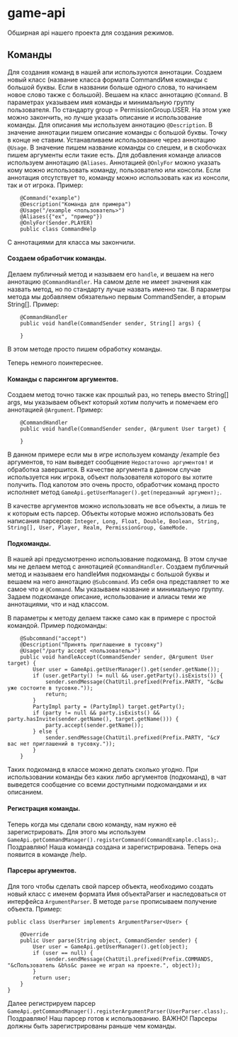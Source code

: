 # game-api

Обширная api нашего проекта для создания режимов.

## Команды

Для создания команд в нашей апи используются аннотации.
Создаем новый класс (название класса формата CommandИмя команды с большой буквы. Если в названии больше одного слова, то
начинаем новое слово также с большой).
Вешаем на класс аннотацию `@Command`. В параметрах указываем имя команды и минимальную группу пользователя. По стандарту
group = PermissionGroup.USER.
На этом уже можно закончить, но лучше указать описание и использование команды.
Для описания мы используем аннотацию `@Description`.
В значение аннотации пишем описание команды с большой буквы. Точку в конце не ставим.
Устанавливаем использование через аннотацию `@Usage`.
В значение пишем название команды со слешем, и в скобочках пишем аргументы если такие есть.
Для добавления команде алиасов используем аннотацию `@Aliases`.
Аннотацией `@OnlyFor` можно указать кому можно использовать команду, пользователю или консоли.
Если аннотация отсутствует то, команду можно использовать как из консоли, так и от игрока.
Пример:

```
    @Command("example")
    @Description("Команда для примера")
    @Usage("/example <пользователь>")
    @Aliases({"ex", "пример"})
    @OnlyFor(Sender.PLAYER)
    public class CommandHelp
```

С аннотациями для класса мы закончили.

#### Создаем обработчик команды.

Делаем публичный метод и называем его `handle`, и вешаем на него аннотацию `@CommandHandler`.
На самом деле не имеет значения как назвать метод, но по стандарту лучше назвать именно так.
В параметры метода мы добавляем обязательно первым CommandSender, а вторым String[].
Пример:

```
    @CommandHandler
    public void handle(CommandSender sender, String[] args) {
        
    }
```

В этом методе просто пишем обработку команды.

Теперь немного поинтереснее.

#### Команды с парсингом аргументов.

Создаем метод точно также как прошлый раз, но теперь вместо String[] args, мы указываем объект который хотим получить и
помечаем его аннотацией `@Argument`.
Пример:

```
    @CommandHandler
    public void handle(CommandSender sender, @Argument User target) {

    }
```

В данном примере если мы в игре используем команду /example без аргументов,
то нам выведет сообщение `Недостаточно аргументов!` и обработка завершится.
В качестве аргумента в данном случае используется ник игрока, объект пользователя которого вы хотите получить.
Под капотом это очень просто, обработчик команд просто исполняет
метод `GameApi.getUserManager().get(переданный аргумент);`.

В качестве аргументов можно использовать не все объекты, а лишь те к которым есть парсер.
Объекты которые можно использовать без написания парсеров:
`Integer, Long, Float, Double, Boolean, String, String[], User, Player, Realm, PermissionGroup, GameMode.`

#### Подкоманды.

В нашей api предусмотренно использование подкоманд.
В этом случае мы не делаем метод с аннотацией `@CommandHandler`.
Создаем публичный метод и называем его handleИмя подкоманды с большой буквы и вешаем на него аннотацию `@Subcommand`.
Из себя она представляет то же самое что и `@Command`. Мы указываем название и минимальную группу.
Задаем подкоманде описание, использование и алиасы теми же аннотациями, что и над классом.

В параметры к методу делаем также само как в примере с простой командой.
Пример подкоманды:

```
    @Subcommand("accept")
    @Description("Принять приглашение в тусовку")
    @Usage("/party accept <пользователь>")
    public void handleAccept(CommandSender sender, @Argument User target) {
        User user = GameApi.getUserManager().get(sender.getName());
        if (user.getParty() != null && user.getParty().isExists()) {
            sender.sendMessage(ChatUtil.prefixed(Prefix.PARTY, "&cВы уже состоите в тусовке."));
            return;
        }
        PartyImpl party = (PartyImpl) target.getParty();
        if (party != null && party.isExists() && party.hasInvite(sender.getName(), target.getName())) {
            party.accept(sender.getName());
        } else {
            sender.sendMessage(ChatUtil.prefixed(Prefix.PARTY, "&cУ вас нет приглашений в тусовку."));
        }
    }
```

Таких подкоманд в классе можно делать сколько угодно.
При использовании команды без каких либо аргументов (подкоманд), в чат выведется сообщение со всеми доступными
подкомандами и их описанием.

#### Регистрация команды.

Теперь когда мы сделали свою команду, нам нужно её зарегистрировать.
Для этого мы используем `GameApi.getCommandManager().registerCommand(CommandExample.class);`.
Поздравляю! Наша команда создана и зарегистрирована.
Теперь она появится в команде /help.

#### Парсеры аргументов.

Для того чтобы сделать свой парсер объекта, необходимо создать новый класс с именем формата Имя объектаParser и
наследоваться от интерфейса `ArgumentParser`.
В методе `parse` прописываем получение объекта.
Пример:

```
public class UserParser implements ArgumentParser<User> {

    @Override
    public User parse(String object, CommandSender sender) {
        User user = GameApi.getUserManager().get(object);
        if (user == null) {
            sender.sendMessage(ChatUtil.prefixed(Prefix.COMMANDS, "&cПользователь &b%s&c ранее не играл на проекте.", object));
        }
        return user;
    }
}
```

Далее регистрируем парсер `GameApi.getCommandManager().registerArgumentParser(UserParser.class);`.
Поздравляю! Наш парсер готов к использованию.
ВАЖНО! Парсеры должны быть зарегистрированы раньше чем команды.
